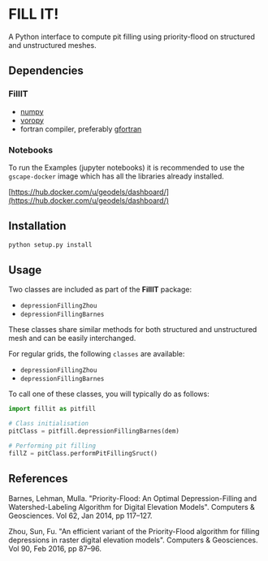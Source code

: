 # FILL IT!

A Python interface to compute pit filling using priority-flood on structured and unstructured meshes.

## Dependencies

### FillIT

+ [numpy](http://numpy.org)
+ [voropy](https://github.com/nschloe/voropy)
+ fortran compiler, preferably [gfortran](https://gcc.gnu.org/wiki/GFortran)

### Notebooks

To run the Examples (jupyter notebooks) it is recommended to use the `gscape-docker` image which has all the libraries already installed.

[https://hub.docker.com/u/geodels/dashboard/](https://hub.docker.com/u/geodels/dashboard/)

## Installation

```bash
python setup.py install
```

## Usage

Two classes are included as part of the **FillIT** package:

+ `depressionFillingZhou`
+ `depressionFillingBarnes`

These classes share similar methods for both structured and unstructured mesh and can be easily interchanged.

For regular grids, the following `classes` are available:
+ `depressionFillingZhou`
+ `depressionFillingBarnes`

To call one of these classes, you will typically do as follows:

``` python
import fillit as pitfill

# Class initialisation
pitClass = pitfill.depressionFillingBarnes(dem)

# Performing pit filling
fillZ = pitClass.performPitFillingSruct()

```

## References

Barnes, Lehman, Mulla. "Priority-Flood: An Optimal Depression-Filling and
Watershed-Labeling Algorithm for Digital Elevation Models". Computers & Geosciences.
Vol 62, Jan 2014, pp 117–127.

Zhou, Sun, Fu. "An efficient variant of the Priority-Flood algorithm for filling
depressions in raster digital elevation models". Computers & Geosciences.
Vol 90, Feb 2016, pp 87–96.
